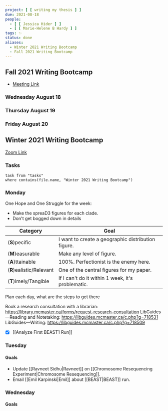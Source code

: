 ```yaml
---
project: [ [ writing my thesis ] ]
due: 2021-08-18
people:
  - [ [ Jessica Hider ] ]
  - [ [ Marie-Helene B Hardy ] ]
tags: ✨ 
status: done
aliases:
  - Winter 2021 Writing Bootcamp
  - Fall 2021 Writing Bootcamp
---
```


## Fall 2021 Writing Bootcamp

- [Meeting Link](https://mcmaster.zoom.us/w/91473430361?tk=8zyr2Q9vZpHQtG38QqLj9QsXTZSexXmx0eZO3LP7I38.DQIAAAAVTD3HWRYwRFBNVXUxWVNWMkdlZy01RGRHcDRnAAAAAAAAAAAAAAAAAAAAAAAAAAAA)

### Wednesday August 18

### Thursday August 19

### Friday August 20

## Winter 2021 Writing Bootcamp

[Zoom Link](https://www.google.com/url?q=https://mcmaster.zoom.us/w/94093365444?tk%3DNjV-eVf_GS55_6iOng_aJcaYKvVVwktBV9CcgV8nxa0.DQIAAAAV6GbQxBY0Mi1oODBUTlNST0JLUDhRbnRCUTZ3AAAAAAAAAAAAAAAAAAAAAAAAAAAA&sa=D&source=calendar&usd=2&usg=AOvVaw0UAFM3sW4Nkcf4gDtE9YrF)

### Tasks

```dataview
task from "tasks"
where contains(file.name, "Winter 2021 Writing Bootcamp")
```

### Monday

One Hope and One Struggle for the week:
- Make the spreaD3 figures for each clade.
- Don't get bogged down in details

| Category                 | Goal                                                                                        |
| ------------------------ | ------------------------------------------------------------------------------------------- |
| (**S**)pecific           | I want to create a geographic distribution figure. |
| (**M**)easurable         | Make any level of figure.                                                                   |
| (**A**)ttainable         | 100%. Perfectionist is the enemy here.                                                      |
| (**R**)ealistic/Relevant | One of the central figures for my paper.                                                                                            |
| (**T**)imely/Tangible    | If I can't do it within 1 week, it's problematic.                                           | 

Plan each day, what are the steps to get there

Book a research consultation with a librarian: https://library.mcmaster.ca/forms/request-research-consultation
LibGuides—Reading and Notetaking: https://libguides.mcmaster.ca/c.php?g=718531
LibGuides—Writing: https://libguides.mcmaster.ca/c.php?g=718509


- [x] [[Analyze First BEAST1 Run]]

### Tuesday

#### Goals

- Update [[Ravneet Sidhu|Ravneet]] on [[Chromosome Resequencing Experiment|Chromosome Resequencing]].
- Email [[Emil Karpinski|Emil]] about [[BEAST|BEAST]] run.

### Wednesday

#### Goals



